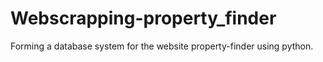 # Webscrapping-property_finder
Forming a database system for the website property-finder using python. 
